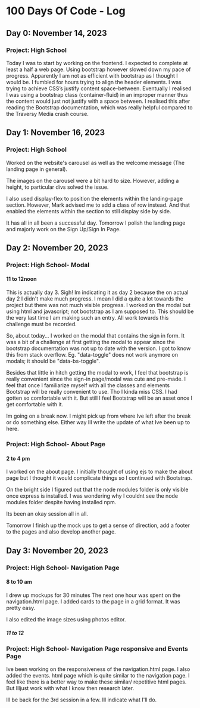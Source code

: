 # 100 Days Of Code - Log

## Day 0: November 14, 2023

### Project: High School

Today I was to start by working on the frontend. I expected to complete at least a half a web page.
Using bootstrap however slowed down my pace of progress. Apparently I am not as efficient with bootstrap as I thought I would be. I fumbled for hours trying to align the header elements. I was trying to achieve CSS’s justify content space-between. Eventually I realised I was using a bootstrap class (container-fluid) in an improper manner thus the content would just not justify with a space between. I realised this after reading the Bootstrap documentation, which was really helpful compared to the Traversy Media crash course.

## Day 1: November 16, 2023

### Project: High School

Worked on the website's carousel as well as the welcome message (The landing page in general).

The images on the carousel were a bit hard to size. However, adding a height, to particular divs solved the issue.

I also used display-flex to position the elements within the landing-page section. However, Mark advised me to add a class of row instead. And that enabled the elements within the section to still display side by side.

It has all in all been a successful day. Tomorrow I polish the landing page and majorly work on the Sign Up/Sign In Page.

## Day 2: November 20, 2023

### Project: High School- Modal

#### 11 to 12noon

This is actually day 3. Sigh! Im indicating it as day 2 because the on actual day 2 I didn't make much progress. I mean I did a quite a lot towards the project but there was not much visible progress. I worked on the modal but using html and javascript; not bootstrap as I am supposed to. This should be the very last time I am making such an entry. All work towards this challenge must be recorded.

So, about today... I worked on the modal that contains the sign in form. It was a bit of a challenge at first getting the modal to appear since the bootstrap documentation was not up to date with the version. I got to know this from stack overflow. Eg. "data-toggle" does not work anymore on modals; it should be "data-bs-toggle".

Besides that little in hitch getting the modal to work, I feel that bootstrap is really convenient since the sign-in page/modal was cute and pre-made. I feel that once I familiarize myself with all the classes and elements Bootstrap will be really convenient to use. Tho I kinda miss CSS. I had gotten so comfortable with it. But still I feel Bootstrap will be an asset once I get comfortable with it.

Im going on a break now. I might pick up from where Ive left after the break or do something else. Either way Ill write the update of what Ive been up to here.

### Project: High School- About Page

#### 2 to 4 pm

I worked on the about page. I initially thought of using ejs to make the about page but I thought it would complicate things so I continued with Bootstrap.

On the bright side I figured out that the node modules folder is only visible once express is installed. I was wondering why I couldnt see the node modules folder despite having installed npm.

Its been an okay session all in all.

Tomorrow I finish up the mock ups to get a sense of direction, add a footer to the pages and also develop another page.

## Day 3: November 20, 2023

### Project: High School- Navigation Page

#### 8 to 10 am

I drew up mockups for 30 minutes
The next one hour was spent on the navigation.html page. I added cards to the page in a grid format. It was pretty easy.

I also edited the image sizes using photos editor.

##### 11 to 12
### Project: High School- Navigation Page responsive and Events Page
Ive been working on the responsiveness of the navigation.html page. I also added the events. html page which is quite similar to the navigation page. I feel like there is a better way to make these similar/ repetitive html pages. But Illjust work with what I know then research later.

Ill be back for the 3rd session in a few. Ill indicate what I'll do.